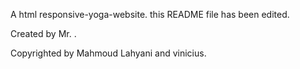 A html  responsive-yoga-website. this README file has been edited.

Created by Mr. .

Copyrighted by Mahmoud Lahyani and vinicius.